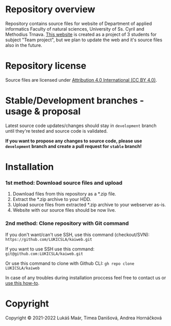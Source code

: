 # Repository overview
Repository contains source files for website of Department of applied informatics Faculty of natural sciences, University of Ss. Cyril and Methodius Trnava.
[This website](http://kai.rf.gd/) is created as a project of 3 students for subject "Team project", but we plan to update the web and it's source files also in the future. 

# Repository license
Source files are licensed under [Attribution 4.0 International (CC BY 4.0)](https://creativecommons.org/licenses/by/4.0/legalcode).

# Stable/Development branches - usage & proposal
Latest source code updates/changes should stay in `development` branch until they're tested and source code is validated. 

**If you want to propose any changes to source code, please use `development` branch and create a pull request for `stable` branch!**

# Installation

### 1st method: Download source files and upload
1. Download files from this repository as a *.zip file.
2. Extract the *.zip archive to your HDD.
3. Upload source files from extracted *.zip archive to your webserver as-is.
4. Website with our source files should be now live.

### 2nd method: Clone repository with Git command
If you don't want/can't use SSH, use this command (checkout/SVN): ```https://github.com/LUKICSLA/kaiweb.git```

If you want to use SSH use this command: ```git@github.com:LUKICSLA/kaiweb.git```

Or use this command to clone with Github CLI: ```gh repo clone LUKICSLA/kaiweb```

In case of any troubles during installation proccess feel free to contact us or [use this how-to](https://docs.github.com/en/get-started/getting-started-with-git/about-remote-repositories). 

# Copyright
Copyright © 2021-2022 Lukáš Maár, Timea Danišová, Andrea Hornáčková
